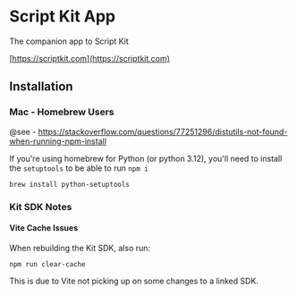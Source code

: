 # Script Kit App

The companion app to Script Kit

[https://scriptkit.com](https://scriptkit.com)


## Installation

### Mac - Homebrew Users

@see - https://stackoverflow.com/questions/77251296/distutils-not-found-when-running-npm-install

If you're using homebrew for Python (or python 3.12), you'll need to install the `setuptools` to be able to run `npm i`

```
brew install python-setuptools
```


### Kit SDK Notes

#### Vite Cache Issues

When rebuilding the Kit SDK, also run:

```
npm run clear-cache
```

This is due to Vite not picking up on some changes to a linked SDK.
